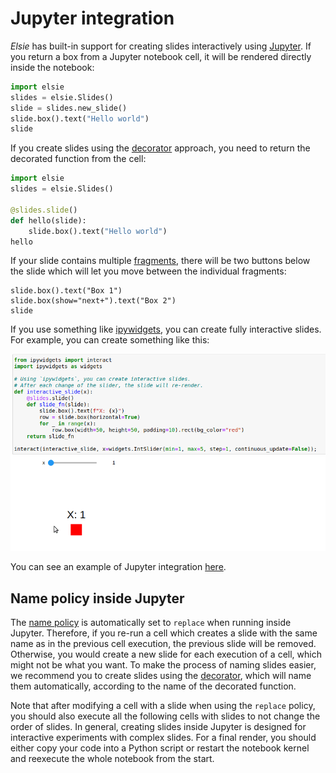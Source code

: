 # Jupyter integration
*Elsie* has built-in support for creating slides interactively using
[Jupyter](https://jupyter.org/). If you return a box from a Jupyter notebook cell, it will be
rendered directly inside the notebook:
```python
import elsie
slides = elsie.Slides()
slide = slides.new_slide()
slide.box().text("Hello world")
slide
```
If you create slides using the [decorator](basics.md#decorator) approach, you need to return the
decorated function from the cell:
```python
import elsie
slides = elsie.Slides()

@slides.slide()
def hello(slide):
    slide.box().text("Hello world")
hello
```

If your slide contains multiple [fragments](revealing.md), there will be two buttons below the slide
which will let you move between the individual fragments:
```elsie
slide.box().text("Box 1")
slide.box(show="next+").text("Box 2")
slide
```

If you use something like [ipywidgets](https://ipywidgets.readthedocs.io/en/latest/), you can
create fully interactive slides. For example, you can create something like this:

![Elsie Jupyter interactive example](../imgs/elsie-jupyter-interactive.gif)

You can see an example of Jupyter integration
[here](https://github.com/spirali/elsie/tree/master/examples/jupyter).

## Name policy inside Jupyter
The [name policy](basics.md#name-policy) is automatically set to `replace` when running inside
Jupyter. Therefore, if you re-run a cell which creates a slide with the same name as in the previous
cell execution, the previous slide will be removed. Otherwise, you would create a new slide for each
execution of a cell, which might not be what you want. To make the process of naming slides easier,
we recommend you to create slides using the [decorator](basics.md#decorator), which will name them
automatically, according to the name of the decorated function.

Note that after modifying a cell with a slide when using the `replace` policy, you should also
execute all the following cells with slides to not change the order of slides. In general, creating
slides inside Jupyter is designed for interactive experiments with complex slides. For a final
render, you should either copy your code into a Python script or restart the notebook kernel and
reexecute the whole notebook from the start.
